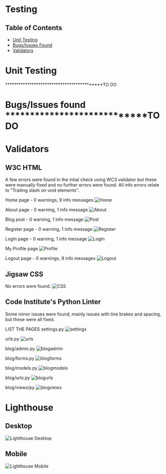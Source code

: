 # Testing

## Table of Contents

- [Unit Testing](#unit-testing-found)
- [Bugs/Issues Found](#bugs-issues-found)
- [Validators](#validators)

# Unit Testing
*******************************************TO DO

# Bugs/Issues found ****************************TO DO

# Validators
## W3C HTML
A few errors were found in the intial check using WC3 validator but these were manually fixed and no further errors were found. All info errors relate to "Trailing slash on void elements".

Home page - 0 warnings, 9 info messages
![Home](static/images/test/home_page_html_validation.png)

About page - 0 warning, 1 info message
![About](static/images/test/about_page_html_validation.png)

Blog post - 0 warning, 1 info message
![Post](static/images/test/blog_post_page_html_validation.png)

Register page - 0 warning, 1 info message
![Register](static/images/test/register_page_html_validation.png)

Login page - 0 warning, 1 info message
![Login](static/images/test/login_page_html_validation.png)

My Profile page
![Profile](static/images/test/profile_page_html_validation.png)

Logout page - 0 warnings, 9 info messages
![Logout](static/images/test/logout_page_html_validation.png)

## Jigsaw CSS
No errors were found.
![CSS](static/images/test/css_validation.png)

## Code Institute's Python Linter

Some minor issues were found, mainly issues with line brakes and spacing, but these were all fixed.

LIST THE PAGES
settings.py
![settings](static/images/test/settings_py_validation.png)

urls.py
![urls](static/images/test/urls_py_validation.png)

blog/admin.py
![blogadmin](static/images/test/blog_admin_py_validation.png)

blog/forms.py
![blogforms](static/images/test/blog_forms_py_validation.png)

blog/models.py
![blogmodels](static/images/test/blog_models_py_validation.png)

blog/urls.py
![blogurls](static/images/test/blog_urls_py_validation.png)

blog/views/py
![blogviews](static/images/test/blog_views_py_validation.png)


# Lighthouse

## Desktop
![Lighthouse Desktop](static/images/test/lighthouse_desktop.png)

## Mobile
![Lighthouse Mobile](static/images/test/lighthouse_mobile.png)